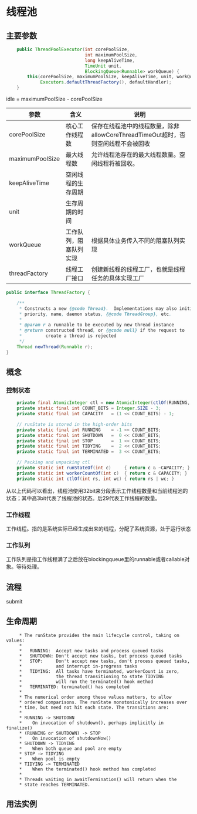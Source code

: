 

# 线程池



## 主要参数

```java
    public ThreadPoolExecutor(int corePoolSize,
                              int maximumPoolSize,
                              long keepAliveTime,
                              TimeUnit unit,
                              BlockingQueue<Runnable> workQueue) {
        this(corePoolSize, maximumPoolSize, keepAliveTime, unit, workQueue,
             Executors.defaultThreadFactory(), defaultHandler);
    }
```

idle = maximumPoolSize - corePoolSize

| 参数            | 含义                   | 说明                                                         |
| --------------- | ---------------------- | ------------------------------------------------------------ |
| corePoolSize    | 核心工作线程数         | 保存在线程池中的线程数量，除非allowCoreThreadTimeOut超时，否则空闲线程不会被回收 |
| maximumPoolSize | 最大线程数             | 允许线程池存在的最大线程数量。空闲线程将被回收。             |
| keepAliveTime   | 空闲线程的生存周期     |                                                              |
| unit            | 生存周期的时间         |                                                              |
| workQueue       | 工作队列，阻塞队列实现 | 根据具体业务传入不同的阻塞队列实现                           |
| threadFactory   | 线程工厂接口           | 创建新线程的线程工厂，也就是线程任务的具体实现工厂           |

```java
public interface ThreadFactory {

    /**
     * Constructs a new {@code Thread}.  Implementations may also initialize
     * priority, name, daemon status, {@code ThreadGroup}, etc.
     *
     * @param r a runnable to be executed by new thread instance
     * @return constructed thread, or {@code null} if the request to
     *         create a thread is rejected
     */
    Thread newThread(Runnable r);
}
```



## 概念



### 控制状态



```java
    private final AtomicInteger ctl = new AtomicInteger(ctlOf(RUNNING, 0));
    private static final int COUNT_BITS = Integer.SIZE - 3;
    private static final int CAPACITY   = (1 << COUNT_BITS) - 1;

    // runState is stored in the high-order bits
    private static final int RUNNING    = -1 << COUNT_BITS;
    private static final int SHUTDOWN   =  0 << COUNT_BITS;
    private static final int STOP       =  1 << COUNT_BITS;
    private static final int TIDYING    =  2 << COUNT_BITS;
    private static final int TERMINATED =  3 << COUNT_BITS;

    // Packing and unpacking ctl
    private static int runStateOf(int c)     { return c & ~CAPACITY; }
    private static int workerCountOf(int c)  { return c & CAPACITY; }
    private static int ctlOf(int rs, int wc) { return rs | wc; }
```

从以上代码可以看出，线程池使用32bit来分段表示工作线程数量和当前线程池的状态；其中高3bit代表了线程池的状态。后29代表工作线程的数量。



### 工作线程



工作线程。指的是系统实际已经生成出来的线程，分配了系统资源，处于运行状态



### 工作队列



工作队列是指工作线程满了之后放在blockingqueue里的runnable或者callable对象。等待处理。

## 流程





submit







## 生命周期



```
     * The runState provides the main lifecycle control, taking on values:
     *
     *   RUNNING:  Accept new tasks and process queued tasks
     *   SHUTDOWN: Don't accept new tasks, but process queued tasks
     *   STOP:     Don't accept new tasks, don't process queued tasks,
     *             and interrupt in-progress tasks
     *   TIDYING:  All tasks have terminated, workerCount is zero,
     *             the thread transitioning to state TIDYING
     *             will run the terminated() hook method
     *   TERMINATED: terminated() has completed
     *
     * The numerical order among these values matters, to allow
     * ordered comparisons. The runState monotonically increases over
     * time, but need not hit each state. The transitions are:
     *
     * RUNNING -> SHUTDOWN
     *    On invocation of shutdown(), perhaps implicitly in finalize()
     * (RUNNING or SHUTDOWN) -> STOP
     *    On invocation of shutdownNow()
     * SHUTDOWN -> TIDYING
     *    When both queue and pool are empty
     * STOP -> TIDYING
     *    When pool is empty
     * TIDYING -> TERMINATED
     *    When the terminated() hook method has completed
     *
     * Threads waiting in awaitTermination() will return when the
     * state reaches TERMINATED.
```



## 用法实例



